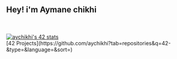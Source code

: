 <h2 align="left">Hey! i'm Aymane chikhi</h2>

<br/>
<br/>
<a align="center"  href="https://github.com/anas-aychikhi"><img lign="center" src="https://badge.mediaplus.ma/starryblue/aychikhi" alt="aychikhi's 42 stats" /></a>
</div>
<br/>
<!--<div align="center"><img align="center" src="https://github-readme-stats.vercel.app/api/top-langs/?username=aychikhi&layout=compact&theme=radical" alt="aychikhi's most used langs"/></div>
<div align="center">
-->
</div> 
[42 Projects](https://github.com/aychikhi?tab=repositories&q=42-&type=&language=&sort=)
